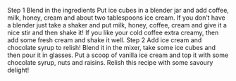 Step 1 Blend in the ingredients
Put ice cubes in a blender jar and add coffee, milk, honey, cream and about two tablespoons ice cream. If you don’t have a blender just take a shaker and put milk, honey, coffee, cream and give it a nice stir and then shake it! If you like your cold coffee extra creamy, then add some fresh cream and shake it well.
Step 2 Add ice cream and chocolate syrup to relish!
Blend it in the mixer, take some ice cubes and then pour it in glasses. Put a scoop of vanilla ice cream and top it with some chocolate syrup, nuts and raisins. Relish this recipe with some savoury delight!